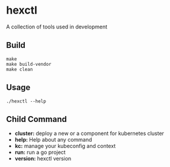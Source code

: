 # hexctl

A collection of tools used in development

## Build
```
make
make build-vendor
make clean
```

## Usage
```
./hexctl --help
```

## Child Command

- **cluster:** deploy a new or a component for kubernetes cluster
- **help:** Help about any command
- **kc:** manage your kubeconfig and context
- **run:** run a go project
- **version:** hexctl version

